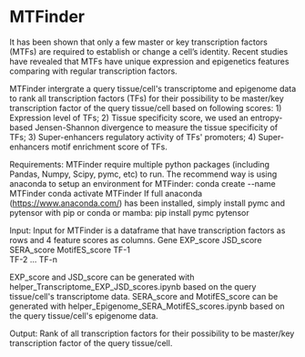 # MTFinder
It has been shown that only a few master or key transcription factors (MTFs) are required to establish or change a cell’s identity. Recent studies have revealed that MTFs have unique expression and epigenetics features comparing with regular transcription factors.

MTFinder intergrate a query tissue/cell's transcriptome and epigenome data to rank all transcription factors (TFs) for their possibility to be master/key transcription factor of the query tissue/cell based on following scores: 1) Expression  level of TFs; 2) Tissue specificity score, we used an entropy-based Jensen-Shannon divergence to measure the tissue specificity of TFs; 3) Super-enhancers regulatory activity of TFs' promoters; 4) Super-enhancers motif enrichment score of TFs.

Requirements:
MTFinder require multiple python packages (including Pandas, Numpy, Scipy, pymc, etc) to run. The recommend way is using anaconda to setup an environment for MTFinder:
conda create --name MTFinder
conda activate MTFinder
If full anaconda (https://www.anaconda.com/) has been installed, simply install pymc and pytensor with pip or conda or mamba:
pip install pymc pytensor

Input:
Input for MTFinder is a dataframe that have transcription factors as rows and 4 feature scores as columns.
Gene	EXP_score	JSD_score	SERA_score	MotifES_score
TF-1		
TF-2
...
TF-n

EXP_score and JSD_score can be generated with helper_Transcriptome_EXP_JSD_scores.ipynb based on the query tissue/cell's transcriptome data.
SERA_score and MotifES_score can be generated with helper_Epigenome_SERA_MotifES_scores.ipynb based on the query tissue/cell's epigenome data.

Output: 
Rank of all transcription factors for their possibility to be master/key transcription factor of the query tissue/cell.
